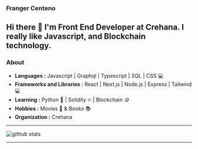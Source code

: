 ### Franger Centeno 

Hi there 👋 I'm Front End Developer at Crehana. I really like Javascript, and Blockchain technology.
---------------------------------------------------------------------------------------------------------------------------------------------------------------------------------
### About
	
-  **Languages :** Javascript | Graphql | Typescript | SQL | CSS 💻
-  **Frameworks and Libraries :** React | Next.js | Node.js | Express | Tailwind  💻
-  **Learning :** Python 🐍 | Solidity 🔥 | Blockchain 🪙
-  **Hobbies :** Movies 🎥 & Books 📚
-  **Organization :** Crehana

---------------------------------------------------------------------------------------------------------------------------------------------------------------------------------

![github stats](https://github-readme-stats.vercel.app/api?username=frangercenteno&show_icons=true)

---------------------------------------------------------------------------------------------------------------------------------------------------------------------------------

